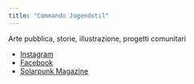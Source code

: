 ```yaml
---
title: "Commando Jugendstil"
---
```


Arte pubblica, storie, illustrazione, progetti comunitari

- [Instagram](https://www.instagram.com/commandojugendstil/)
- [Facebook](https://www.facebook.com/CJugendstil/)
- [Solarpunk Magazine](https://solarpunkmagazine.com/art-panels-by-commando-jugendstil/)

